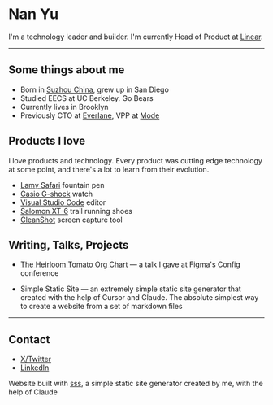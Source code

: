 # Nan Yu
I'm a technology leader and builder. I'm currently Head of Product at [Linear](www.linear.app).

<hr/>

## Some things about me
- Born in [Suzhou China](https://en.wikipedia.org/wiki/Suzhou), grew up in San Diego
- Studied EECS at UC Berkeley. Go Bears
- Currently lives in Brooklyn
- Previously CTO at [Everlane](www.everlane.com), VPP at [Mode](www.mode.com)

## Products I love

I love products and technology. Every product was cutting edge technology at some point, and there's a lot to learn from their evolution.

- [Lamy Safari](https://www.jetpens.com/LAMY-Safari-Fountain-Pens/ct/1185) fountain pen
- [Casio G-shock](https://www.casio.com/us/watches/gshock/product.GW-M5610-1/) watch
- [Visual Studio Code](https://code.visualstudio.com/) editor
- [Salomon XT-6](https://www.salomon.com/en-us/shop/product/xt-6-adv.html#color=45199) trail running shoes
- [CleanShot](https://cleanshot.com/) screen capture tool

## Writing, Talks, Projects

- [The Heirloom Tomato Org Chart](https://www.youtube.com/watch?v=I4vvBidQcck) — a talk I gave at Figma's Config conference

- Simple Static Site — an extremely simple static site generator that created with the help of Cursor and Claude. The absolute simplest way to create a website from a set of markdown files

<hr/>

## Contact
- [X/Twitter](https://x.com/thenanyu)
- [LinkedIn](https://www.linkedin.com/in/thenanyu/)

Website built with [sss](www.google.com), a simple static site generator created by me, with the help of Claude
